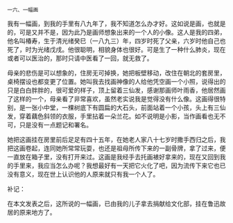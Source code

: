     一六、一幅画 

   我有一幅画，到我的手里有八九年了，我不知道怎么办才好。这如说是画，也就是的，可是又并不是，因为此乃是画师想象出来的一个人的小像。这人是我的四弟，他名叫椿寿，生于清光绪癸巳（一八九三）年，四岁时死了父亲，六岁时他自己也死了，时为光绪戊戌。他很聪明，相貌身体也很好。可是生了一种什么肺炎，现在或者可以医治的，那时只请中医看了一回，就无救了。

   母亲的悲伤是可以想象的，住房无可掉换，她把板壁移动，改住在朝北的套房里，桌椅摆设也都变更了位置。她叫我去找画神像的人给他凭空画一个小照，说得出的只是白白胖胖的，很可爱的样子，顶上留着三仙发，感谢那画师叶雨香，他居然画了这样的一个，母亲看了非常喜欢，虽然老实说我是觉得没有什么像。这画得很特别，是一张小中堂，一棵树底下有圆扁的大石头，前面站着一个小孩，头上有三仙发，穿着藕色斜领的衣服，手里拈着一朵兰花。如不说明是小影，当作画看也无不可，只是没有一点题记和署名。

   她把这画挂在房里前后足足有四十五年，在她老人家八十七岁时撒手西归之后，我把这画卷起，连同她所常常玩耍，也还是祖母所传下来的一副骨牌，拿了过来，便一直放在箱子里，没有打开来过。这画是我经手去托画裱好拿来的，现在又回到我的手里来，我应当怎么办呢？我想最好有一天把它火化了吧，因为流传下来它也已没有意义，现在世上认识他的人原来就只有我一个人了。

   补记：

   在本文发表之后，这所说的一幅画，已由我的儿子拿去捐献给文化部，挂在鲁迅故居的原来地方了。

